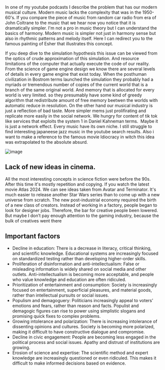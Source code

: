 In one of my youtube podcasts I describe the problem that has our modern musical culture.
Modern music lacks the complexity that was in the 1950-60's.
If you compare the piece of music from random car radio from era of John Coltrane to the music that we hear now you notice that
it is dramatically simpler. I'm not a pro in music theory but I can understand the basics of harmony.
Modern music is simpler not just in harmony sense but also in rhythmic patterns and melody itself.
Here I can redirect you to the famous painting of Esher that illustrates this concept.

If you deep dive to the simulation hypothesis this issue can be viewed from the optics of crude approximation of this simulation.
And resource limitations of the computer that actually execute the code of our reality.
From the science of game engine design we know there are several levels of details in every game engine that exist today.
When the posthuman civilization in Bostrom terms launched the simulation they probably had a myriads or tremendous number of copies of the current world that is a branch of the same original world.
And memory that is allocated for every world is very limited. so they presumably have some kind of greedy algorithm that redistribute amount of free memory beetwen the worlds with automatic reduce in resolution.
On the other hand our musical industry is just a reflection of bad taste.
More simpler mems just prolifirating and replicate more easily in the social network.
We hungry for content of tik tok like services that exploits the system 1 in Daniel Kahneman terms. 
Maybe it is just a network effect. Every music have its own niche. I still struggle to find interesting japaneese jazz music in the youtube search results.
Also i want to make a reference to the famous movie Idiocracy in witch this idea was extrapolated to the absolute absurd.

![image](https://th.bing.com/th/id/OIP.iVvdNupdwzf2zPDzybZncgHaPq?pid=ImgDet&rs=1)

## Lack of new ideas in cinema.
All the most interesting concepts in science fiction were before the 90s. After this time it's mostly repetition and copying.
If you watch the latest movie Atlas 2024.
We can see ideas taken from Avatar and Terminator.
It's much easier to release another Star Wars series than to come up with a new universe from scratch. The new post-industrial economy required the birth of a new class of creators. Instead of working in a factory, people began to look for designer jobs. Therefore, the bar for creative people been lowered. But maybe I don’t pay enough attention to the gaming industry, because the bulk of creatives went there

## Important factors
* Decline in education: There is a decrease in literacy, critical thinking, and scientific knowledge. Educational systems are increasingly focused on standardized testing rather than developing higher-order skills.
* Proliferation of disinformation and anti-intellectualism: False or misleading information is widely shared on social media and other outlets. Anti-intellectualism is becoming more acceptable, and people who value knowledge and education are often ridiculed.
* Prioritization of entertainment and consumption: Society is increasingly focused on entertainment, superficial pleasures, and material goods, rather than intellectual pursuits or social issues.
* Populism and demagoguery: Politicians increasingly appeal to voters' emotions and fears, rather than reason and facts. Populist and demagogic figures can rise to power using simplistic slogans and promising quick fixes to complex problems.
* Growing intolerance and polarization: There is increasing intolerance of dissenting opinions and cultures. Society is becoming more polarized, making it difficult to have constructive dialogue and compromise.
* Decline in civic engagement: People are becoming less engaged in the political process and social issues. Apathy and distrust of institutions are growing.
* Erosion of science and expertise: The scientific method and expert knowledge are increasingly questioned or even ridiculed. This makes it difficult to make informed decisions based on evidence.
